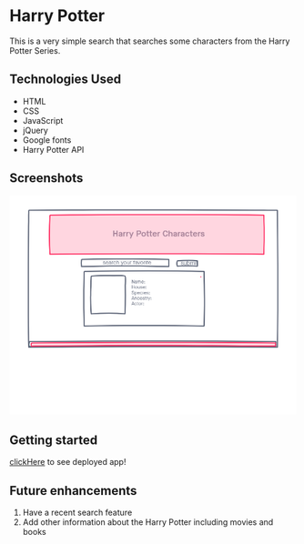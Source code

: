 # Harry Potter 
This is a very simple search that searches some characters from the Harry Potter Series.

## Technologies Used
- HTML
- CSS
- JavaScript
- jQuery
- Google fonts 
- Harry Potter API

## Screenshots 
![wireframe](./wireframe.png)

## Getting started 
[clickHere](#) to see deployed app!

## Future enhancements 
1. Have a recent search feature
2. Add other information about the Harry Potter including movies and books